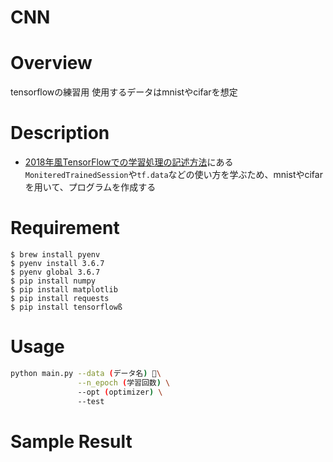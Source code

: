 CNN
====

# Overview
tensorflowの練習用
使用するデータはmnistやcifarを想定

# Description
- [2018年風TensorFlowでの学習処理の記述方法](http://ksksksks2.hatenadiary.jp/entry/20181008/1538994843)にある```MoniteredTrainedSession```や```tf.data```などの使い方を学ぶため、mnistやcifarを用いて、プログラムを作成する


# Requirement
```
$ brew install pyenv
$ pyenv install 3.6.7
$ pyenv global 3.6.7
$ pip install numpy
$ pip install matplotlib
$ pip install requests
$ pip install tensorflowß
```

# Usage
```bash
python main.py --data (データ名) \
               --n_epoch (学習回数) \
               --opt (optimizer) \
               --test
```
# Sample Result
```bash

```